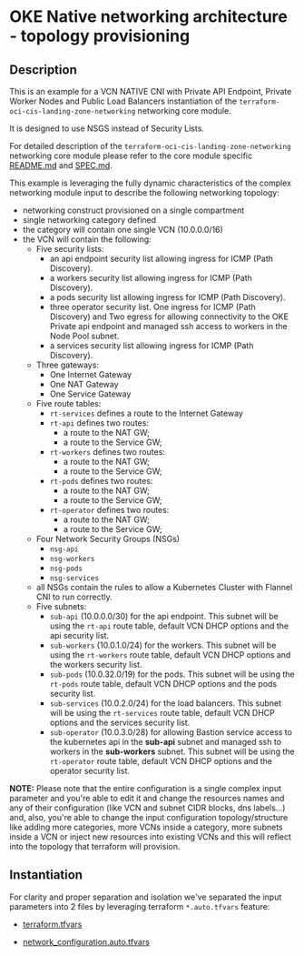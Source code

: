 <!-- BEGIN_TF_DOCS -->
# OKE Native networking architecture - topology provisioning 

## Description

This is an example for a VCN NATIVE CNI with Private API Endpoint, Private Worker Nodes and Public Load Balancers instantiation of the ```terraform-oci-cis-landing-zone-networking``` networking core module.

It is designed to use NSGS instead of Security Lists.

For detailed description of the ```terraform-oci-cis-landing-zone-networking``` networking core module please refer to the core module specific [README.md](../../README.md) and [SPEC.md](../../SPEC.md).

This example is leveraging the fully dynamic characteristics of the complex networking module input to describe the following networking topology:

- networking construct provisioned on a single compartment
- single networking category defined
- the category will contain one single VCN (10.0.0.0/16)
- the VCN will contain the following:
    - Five security lists:
        - an api endpoint security list allowing ingress for ICMP (Path Discovery).
        - a workers security list allowing ingress for ICMP (Path Discovery).
        - a pods security list allowing ingress for ICMP (Path Discovery).
        - three operator security list. One ingress for ICMP (Path Discovery) and Two egress for allowing connectivity to the OKE Private api endpoint and managed ssh access to workers in the Node Pool subnet.
        - a services security list allowing ingress for ICMP (Path Discovery).
    - Three gateways:
        - One Internet Gateway
        - One NAT Gateway
        - One Service Gateway
    - Five route tables:
        - ```rt-services``` defines a route to the Internet Gateway
        - ```rt-api``` defines two routes:
            - a route to the NAT GW;
            - a route to the Service GW;
        - ```rt-workers``` defines two routes:
            - a route to the NAT GW;
            - a route to the Service GW;
        - ```rt-pods``` defines two routes:
            - a route to the NAT GW;
            - a route to the Service GW;            
        - ```rt-operator``` defines two routes:
            - a route to the NAT GW;
            - a route to the Service GW;                        
    - Four Network Security Groups (NSGs)
        - ```nsg-api```
        - ```nsg-workers``` 
        - ```nsg-pods``` 
        - ```nsg-services```
    - all NSGs contain the rules to allow a Kubernetes Cluster with Flannel CNI to run correctly.
    - Five subnets:
        - ```sub-api``` (10.0.0.0/30) for the api endpoint. This subnet will be using the ```rt-api``` route table, default VCN DHCP options and the api security list.
        -  ```sub-workers``` (10.0.1.0/24) for the workers. This subnet will be using the ```rt-workers``` route table, default VCN DHCP options and the workers security list.
        -  ```sub-pods``` (10.0.32.0/19) for the pods. This subnet will be using the ```rt-pods``` route table, default VCN DHCP options and the pods security list.
        - ```sub-services``` (10.0.2.0/24) for the load balancers. This subnet will be using the ```rt-services``` route table, default VCN DHCP options and the services security list.
        - ```sub-operator``` (10.0.3.0/28) for allowing Bastion service access to the kubernetes api in the **sub-api** subnet and managed ssh to workers in the **sub-workers** subnet. This subnet will be using the ```rt-operator``` route table, default VCN DHCP options and the operator security list.



__NOTE:__ Please note that the entire configuration is a single complex input parameter and you're able to edit it and change the resources names and any of their configuration (like VCN and subnet CIDR blocks, dns labels...) and, also, you're able to change the input configuration topology/structure like adding more categories, more VCNs inside a category, more subnets inside a VCN or inject new resources into existing VCNs and this will reflect into the topology that terraform will provision.


## Instantiation

For clarity and proper separation and isolation we've separated the input parameters into 2 files by leveraging terraform ```*.auto.tfvars``` feature:

- [terraform.tfvars](./terraform.tfvars.template)


- [network_configuration.auto.tfvars](./network_configuration.auto.tfvars)


